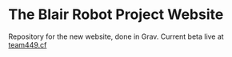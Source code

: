 # The Blair Robot Project Website

Repository for the new website, done in Grav. Current beta live at [team449.cf](http://team449.cf)
